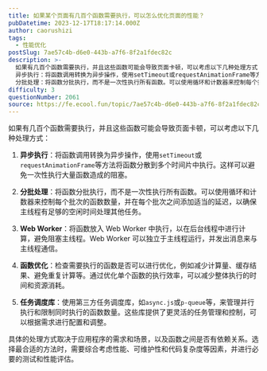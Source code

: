 ```yaml
---
title: 如果某个页面有几百个函数需要执行，可以怎么优化页面的性能？
pubDatetime: 2023-12-17T18:17:14.000Z
author: caorushizi
tags:
  - 性能优化
postSlug: 7ae57c4b-d6e0-443b-a7f6-8f2a1fdec82c
description: >-
  如果有几百个函数需要执行，并且这些函数可能会导致页面卡顿，可以考虑以下几种处理方式：
  异步执行：将函数调用转换为异步操作，使用setTimeout或requestAnimationFrame等方法将函数分散到多个时间片中执行。这样可以避免一次性执行大量函数造成的阻塞。
  分批处理：将函数分批执行，而不是一次性执行所有函数。可以使用循环和计数器来控制每个批次的函数数量，并在每个批次之间添加适当的延迟，
difficulty: 3
questionNumber: 2061
source: https://fe.ecool.fun/topic/7ae57c4b-d6e0-443b-a7f6-8f2a1fdec82c
---
```


如果有几百个函数需要执行，并且这些函数可能会导致页面卡顿，可以考虑以下几种处理方式：

1. **异步执行**：将函数调用转换为异步操作，使用`setTimeout`或`requestAnimationFrame`等方法将函数分散到多个时间片中执行。这样可以避免一次性执行大量函数造成的阻塞。

2. **分批处理**：将函数分批执行，而不是一次性执行所有函数。可以使用循环和计数器来控制每个批次的函数数量，并在每个批次之间添加适当的延迟，以确保主线程有足够的空闲时间处理其他任务。

3. **Web Worker**：将函数放入 Web Worker 中执行，以在后台线程中进行计算，避免阻塞主线程。Web Worker 可以独立于主线程运行，并发出消息来与主线程通信。

4. **函数优化**：检查需要执行的函数是否可以进行优化，例如减少计算量、缓存结果、避免重复计算等。通过优化单个函数的执行效率，可以减少整体执行的时间和资源消耗。

5. **任务调度库**：使用第三方任务调度库，如`async.js`或`p-queue`等，来管理并行执行和限制同时执行的函数数量。这些库提供了更灵活的任务管理和控制，可以根据需求进行配置和调整。

具体的处理方式取决于应用程序的需求和场景，以及函数之间是否有依赖关系。选择最合适的方法时，需要综合考虑性能、可维护性和代码复杂度等因素，并进行必要的测试和性能评估。
